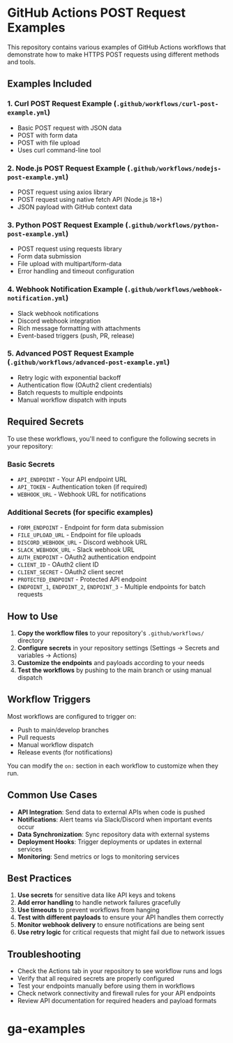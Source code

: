 # GitHub Actions POST Request Examples

This repository contains various examples of GitHub Actions workflows that demonstrate how to make HTTPS POST requests using different methods and tools.

## Examples Included

### 1. Curl POST Request Example (`.github/workflows/curl-post-example.yml`)
- Basic POST request with JSON data
- POST with form data
- POST with file upload
- Uses curl command-line tool

### 2. Node.js POST Request Example (`.github/workflows/nodejs-post-example.yml`)
- POST request using axios library
- POST request using native fetch API (Node.js 18+)
- JSON payload with GitHub context data

### 3. Python POST Request Example (`.github/workflows/python-post-example.yml`)
- POST request using requests library
- Form data submission
- File upload with multipart/form-data
- Error handling and timeout configuration

### 4. Webhook Notification Example (`.github/workflows/webhook-notification.yml`)
- Slack webhook notifications
- Discord webhook integration
- Rich message formatting with attachments
- Event-based triggers (push, PR, release)

### 5. Advanced POST Request Example (`.github/workflows/advanced-post-example.yml`)
- Retry logic with exponential backoff
- Authentication flow (OAuth2 client credentials)
- Batch requests to multiple endpoints
- Manual workflow dispatch with inputs

## Required Secrets

To use these workflows, you'll need to configure the following secrets in your repository:

### Basic Secrets
- `API_ENDPOINT` - Your API endpoint URL
- `API_TOKEN` - Authentication token (if required)
- `WEBHOOK_URL` - Webhook URL for notifications

### Additional Secrets (for specific examples)
- `FORM_ENDPOINT` - Endpoint for form data submission
- `FILE_UPLOAD_URL` - Endpoint for file uploads
- `DISCORD_WEBHOOK_URL` - Discord webhook URL
- `SLACK_WEBHOOK_URL` - Slack webhook URL
- `AUTH_ENDPOINT` - OAuth2 authentication endpoint
- `CLIENT_ID` - OAuth2 client ID
- `CLIENT_SECRET` - OAuth2 client secret
- `PROTECTED_ENDPOINT` - Protected API endpoint
- `ENDPOINT_1`, `ENDPOINT_2`, `ENDPOINT_3` - Multiple endpoints for batch requests

## How to Use

1. **Copy the workflow files** to your repository's `.github/workflows/` directory
2. **Configure secrets** in your repository settings (Settings → Secrets and variables → Actions)
3. **Customize the endpoints** and payloads according to your needs
4. **Test the workflows** by pushing to the main branch or using manual dispatch

## Workflow Triggers

Most workflows are configured to trigger on:
- Push to main/develop branches
- Pull requests
- Manual workflow dispatch
- Release events (for notifications)

You can modify the `on:` section in each workflow to customize when they run.

## Common Use Cases

- **API Integration**: Send data to external APIs when code is pushed
- **Notifications**: Alert teams via Slack/Discord when important events occur
- **Data Synchronization**: Sync repository data with external systems
- **Deployment Hooks**: Trigger deployments or updates in external services
- **Monitoring**: Send metrics or logs to monitoring services

## Best Practices

1. **Use secrets** for sensitive data like API keys and tokens
2. **Add error handling** to handle network failures gracefully
3. **Use timeouts** to prevent workflows from hanging
4. **Test with different payloads** to ensure your API handles them correctly
5. **Monitor webhook delivery** to ensure notifications are being sent
6. **Use retry logic** for critical requests that might fail due to network issues

## Troubleshooting

- Check the Actions tab in your repository to see workflow runs and logs
- Verify that all required secrets are properly configured
- Test your endpoints manually before using them in workflows
- Check network connectivity and firewall rules for your API endpoints
- Review API documentation for required headers and payload formats
# ga-examples

